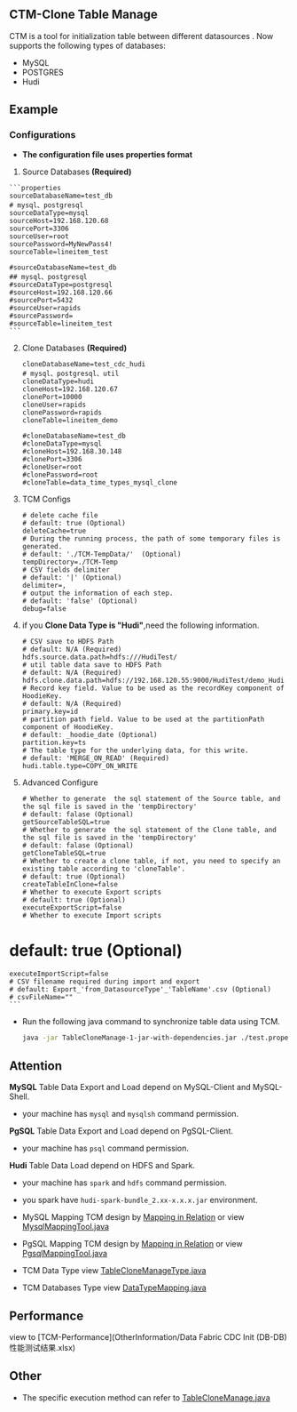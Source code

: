 ## CTM-Clone Table Manage

CTM is a tool for initialization table between different datasources . Now supports the following types of databases:

-   MySQL
-   POSTGRES
-   Hudi



## Example

### Configurations

-   **The configuration file uses properties format**

1.   Source Databases  **(Required)**

    ```properties
    sourceDatabaseName=test_db
    # mysql、postgresql
    sourceDataType=mysql
    sourceHost=192.168.120.68
    sourcePort=3306
    sourceUser=root
    sourcePassword=MyNewPass4!
    sourceTable=lineitem_test
    
    #sourceDatabaseName=test_db
    ## mysql、postgresql
    #sourceDataType=postgresql
    #sourceHost=192.168.120.66
    #sourcePort=5432
    #sourceUser=rapids
    #sourcePassword=
    #sourceTable=lineitem_test
    ```

2.  Clone Databases  **(Required)**

    ```properties
    cloneDatabaseName=test_cdc_hudi
    # mysql、postgresql、util
    cloneDataType=hudi
    cloneHost=192.168.120.67
    clonePort=10000
    cloneUser=rapids
    clonePassword=rapids
    cloneTable=lineitem_demo
    
    #cloneDatabaseName=test_db
    #cloneDataType=mysql
    #cloneHost=192.168.30.148
    #clonePort=3306
    #cloneUser=root
    #clonePassword=root
    #cloneTable=data_time_types_mysql_clone
    ```

3.  TCM Configs

    ```properties
    # delete cache file
    # default: true (Optional)
    deleteCache=true
    # During the running process, the path of some temporary files is generated.
    # default: './TCM-TempData/'  (Optional)
    tempDirectory=./TCM-Temp
    # CSV fields delimiter
    # default: '|' (Optional)
    delimiter=,
    # output the information of each step.
    # default: 'false' (Optional)
    debug=false
    ```

    

4.  if you **Clone Data Type is "Hudi"**,need the following information.

    ```properties
    # CSV save to HDFS Path 
    # default: N/A (Required)
    hdfs.source.data.path=hdfs:///HudiTest/
    # util table data save to HDFS Path 
    # default: N/A (Required)
    hdfs.clone.data.path=hdfs://192.168.120.55:9000/HudiTest/demo_Hudi
    # Record key field. Value to be used as the recordKey component of HoodieKey.
    # default: N/A (Required)
    primary.key=id
    # partition path field. Value to be used at the partitionPath component of HoodieKey.
    # default: _hoodie_date (Optional)
    partition.key=ts
    # The table type for the underlying data, for this write.
    # default: 'MERGE_ON_READ' (Required)
    hudi.table.type=COPY_ON_WRITE
    ```

4.  Advanced Configure 

    ```properties
    # Whether to generate  the sql statement of the Source table, and the sql file is saved in the 'tempDirectory'  
    # default: falase (Optional)
    getSourceTableSQL=true
    # Whether to generate  the sql statement of the Clone table, and the sql file is saved in the 'tempDirectory'  
    # default: falase (Optional)
    getCloneTableSQL=true
    # Whether to create a clone table, if not, you need to specify an existing table according to 'cloneTable'. 
    # default: true (Optional)
    createTableInClone=false
    # Whether to execute Export scripts
    # default: true (Optional)
    executeExportScript=false
    # Whether to execute Import scripts
# default: true (Optional)
    executeImportScript=false
    # CSV filename required during import and export 
    # default: Export_'from_DatasourceType'_'TableName'.csv (Optional)
    # csvFileName=""
    ```
    
    

-   Run the following java command to synchronize table data using TCM.

    ```sh
    java -jar TableCloneManage-1-jar-with-dependencies.jar ./test.properties 2>&1 > ./allLog.out
    ```



## Attention

**MySQL** Table Data Export and Load depend on MySQL-Client and MySQL-Shell.

-   your machine has `mysql` and `mysqlsh` command permission.



**PgSQL** Table Data Export and Load depend on PgSQL-Client.

-   your machine has `psql` command permission.



**Hudi** Table Data Load depend on HDFS and Spark.

-   your machine has `spark` and `hdfs` command permission.
-   you spark have  `hudi-spark-bundle_2.xx-x.x.x.jar` environment.





-   MySQL Mapping TCM design by [Mapping in Relation](https://debezium.io/documentation/reference/1.0/connectors/mysql.html#how-the-mysql-connector-maps-data-types_cdc) or view [MysqlMappingTool.java](src/main/java/com/boraydata/tcm\mapping/MysqlMappingTool.java)
-   PgSQL Mapping TCM design by [Mapping in Relation](https://debezium.io/documentation/reference/1.0/connectors/postgresql.html#data-types) or view [PgsqlMappingTool.java](src/main/java/com/boraydata/cdc/tcm/mapping/PgsqlMappingTool.java)

-   TCM Data Type view [TableCloneManageType.java](src/main/java/com/boraydata/cdc/tcm/core/TableCloneManageType.java)


-   TCM Databases Type view [DataTypeMapping.java](src/main/java/com/boraydata/cdc/tcm/core/DataSourceType.java)

    

## Performance

view to [TCM-Performance](OtherInformation/Data Fabric CDC Init (DB-DB) 性能测试结果.xlsx)



## Other

-   The specific execution method can refer to [TableCloneManage.java](src/main/java/com/boraydata/cdc/tcm/DoIt.java)

